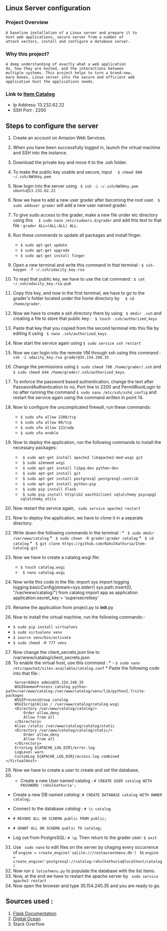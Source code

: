## Linux Server configuration


### Project Overview
	A baseline installation of a Linux server and prepare it to 
	host web applications, secure server from a number of 
	attack vectors, install and configure a database server.

### Why this project?
	A deep understanding of exactly what a web application 
	do, how they are hosted, and the interactions between 
	multiple systems. This project helps to turn a brand-new,
	bare bones, Linux server into the secure and efficient web 
	application host the applications needs.

### Link to [Item Catalog](https://github.com/RahulKathuria/Item-Catalog)

* Ip Address: 13.232.62.22
* SSH Port : 2200
## Steps to configure the server 
1. Create an account on Amazon Web Services.
2.  When you have been successfully logged in, launch the virtual machine and SSH into the instance.
3. Download the private key and move it to the .ssh folder.
4. To make the public key usable and secure, input 
	```  $ chmod 600 ~/.ssh/AWSKey.pem```
5. Now login into the server using ``` $ ssh -i ~/.ssh/AWSKey.pem ubuntu@13.232.62.22```
6. Now we have to add a new user grader after becoming the root user. ``` $ sudo adduser grader```  will add a new user named grader.
7. To give sudo access to the grader, make a new file under etc directory using this ``` 
$ sudo nano /etc/sudoers.d/grader``` and add this text to that file : ```grader ALL=(ALL:ALL) ALL```.

8. Run these commands to update all packages and install finger.
	*   `$ sudo apt-get update`
	*	 `$ sudo apt-get upgrade`
	*    `$ sudo apt-get install finger` 
9.  Open a new terminal and write this command in that terminal :  ```$ ssh-keygen -f ~/.ssh/udacity_key.rsa ```
10. To read that public key, we have to use the cat command : ```$ cat ~/.ssh/udacity_key.rsa.pub```
11.  Copy this key, and now in the first terminal, we have to go to the grader's folder located under the home directory by ```  $ cd /home/grader```.
12. Now we have to create a ssh directory there by using ``` $ mkdir .ssh``` and creating a file to store that public key : ``` $ touch .ssh/authorized_keys```
13. Paste that key that you copied from the second terminal into this file by editing it using ``` $ nano .ssh/authorized_keys``` 
14. Now start the service again using ```$ sudo service ssh restart```
15.  Now we can login into the remote VM through ssh using this command : ```ssh -i udacity_key.rsa grader@35.154.240.35```
16. Change the permissions using `$ sudo chmod 700 /home/grader/.ssh` and `$ sudo chmod 644 /home/grader/.ssh/authorized_keys`.
17.  To enforce the password based authentication, change the text after PasswordAuthentication to no, Port line to 2200 and PermitRootLogin to no after running the command ```$ sudo nano /etc/ssh/sshd_config``` and restart the service again using the command written in point 14.
18. Now to configure the uncomplicated firewall, run these commands:
	  *  `$ sudo ufw allow 2200/tcp`
	  *  `$ sudo ufw allow 80/tcp`
   	  *  `$ sudo ufw allow 123/udp`
  	  *  `$ sudo ufw enable`
 
19. Now to deploy the application, run the following commands to install the necessary packages:
	* ``` $ sudo apt-get install apache2 libapache2-mod-wsgi git```
	* ``` $ sudo a2enmod wsgi```
	* ``` $ sudo apt-get install libpq-dev python-dev```
	* ``` $ sudo apt-get install git```
	* ``` $ sudo apt-get install postgresql postgresql-contrib```
	* ``` $ sudo apt-get install python-pip```
	* ``` $ sudo pip install Flask```
	* ``` $ sudo pip install httplib2 oauth2client sqlalchemy psycopg2 sqlalchemy_utils```
20. Now restart the service again,  ``` sudo service apache2 restart```
21. Now to deploy the application, we have to clone it in a separate directory.
22. Write down the following commands in the terminal : 
		* ``` $ sudo mkdir /var/www/catalog```
		* ``` $ sudo chown -R grader:grader catalog```
		* ``` $ cd catalog```
		* ``` $ git clone https://github.com/RahulKathuria/Item-Catalog.git```
23. Now we have to create a catalog.wsgi file: 
	*  ```$ touch catalog.wsgi```
	* ``` $ nano catalog.wsgi```
24. Now write this code in the file: 
 import sys 
 import logging
 logging.basicConfig(stream=sys.stderr)
sys.path.insert(0, "/var/www/catalog/")
from catalog import app as application
application.secret_key = 'supersecretkey'

 25. Rename the application from project.py to __init__.py
 26. Now to install the virtual machine, run the following commands:-   
*  ```$ sudo pip install virtualenv```
*  ```$ sudo virtualenv venv```
*  ```$ source venv/bin/activate```
*   ```$ sudo chmod -R 777 venv```

27. Now change the client_secrets.json line to /var/www/catalog/client_secrets.json
28. To enable the virtual host, use this command : 
		* -   `$ sudo nano /etc/apache2/sites-available/catalog.conf`
		* Paste the following code into that file : 
```<VirtualHost *:80>
    ServerAdmin admin@35.154.240.35
    WSGIDaemonProcess catalog python-path=/var/www/catalog:/var/www/catalog/venv/lib/python2.7/site-packages
    WSGIProcessGroup catalog
    WSGIScriptAlias / /var/www/catalog/catalog.wsgi
    <Directory /var/www/catalog/catalog/>
        Order allow,deny
        Allow from all
    </Directory>
    Alias /static /var/www/catalog/catalog/static
    <Directory /var/www/catalog/catalog/static/>
        Order allow,deny
        Allow from all
    </Directory>
    ErrorLog ${APACHE_LOG_DIR}/error.log
    LogLevel warn
    CustomLog ${APACHE_LOG_DIR}/access.log combined
</VirtualHost>
```
29. Now we have to create a user to create and set the database,
30. -   Create a new User named  catalog :  `# CREATE USER catalog WITH PASSWORD 'rahulkathuria';`
    
-   Create a new DB named  _catalog_:  `# CREATE DATABASE catalog WITH OWNER catalog;`
    
-   Connect to the database  _catalog_  :  `# \c catalog`
    
-    `# REVOKE ALL ON SCHEMA public FROM public;`
    
-    `# GRANT ALL ON SCHEMA public TO catalog;`
    
-   Log out from PostgreSQL:  `# \q`. Then return to the  grader  user:  `$ exit`
31. Use ``` sudo nano``` to edit files on the server by chaging every occurrence of ```engine = create_engine('sqlite:///restaurantmenu.db') ``` to ```engine = create_engine('postgresql://catalog:rahulkathuria@localhost/catalog)```
32. Now run ```$ lotsofmenu.py``` to populate the database with the list items.
33. Now, at the end we have to restart the apache server by ``` sudo service apache2 restart```
34. Now open the browser and type 35.154.240.35 and you are ready to go.


## Sources used :
 1. [Flask Documentation](http://flask.pocoo.org/docs/0.12/installation/)
 2. [Digital Ocean](https://www.digitalocean.com/community/tutorials/how-to-set-up-apache-virtual-hosts-on-ubuntu-14-04-lts)
 3. Stack Overflow